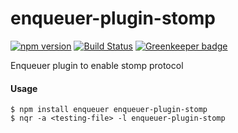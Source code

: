 # enqueuer-plugin-stomp
[![npm version](https://badge.fury.io/js/enqueuer-plugin-stomp.svg)](https://badge.fury.io/js/enqueuer-plugin-stomp) [![Build Status](https://travis-ci.org/lopidio/enqueuer-plugin-stomp.svg?branch=master)](https://travis-ci.org/lopidio/enqueuer-plugin-stomp) [![Greenkeeper badge](https://badges.greenkeeper.io/lopidio/enqueuer-plugin-stomp.svg)](https://greenkeeper.io/)

Enqueuer plugin to enable stomp protocol
#### Usage
    $ npm install enqueuer enqueuer-plugin-stomp
    $ nqr -a <testing-file> -l enqueuer-plugin-stomp
